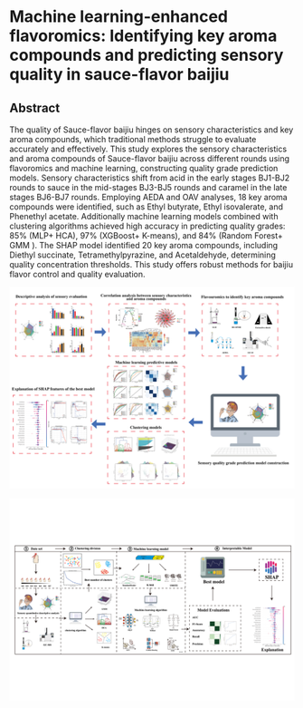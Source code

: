 # Machine learning-enhanced flavoromics: Identifying key aroma compounds and predicting sensory quality in sauce-flavor baijiu

## Abstract

The quality of Sauce-flavor baijiu hinges on sensory characteristics and key aroma compounds, which traditional methods
struggle to evaluate accurately and effectively. This study explores the sensory characteristics and aroma compounds of
Sauce-flavor baijiu across different rounds using flavoromics and machine learning, constructing quality grade
prediction models. Sensory characteristics shift from acid in the early stages BJ1-BJ2 rounds to sauce in the mid-stages
BJ3-BJ5 rounds and caramel in the late stages BJ6-BJ7 rounds. Employing AEDA and OAV analyses, 18 key aroma compounds
were identified, such as Ethyl butyrate, Ethyl isovalerate, and Phenethyl acetate. Additionally machine learning models
combined with clustering algorithms achieved high accuracy in predicting quality grades: 85% (MLP+ HCA), 97% (XGBoost+
K-means), and 84% (Random Forest+ GMM ). The SHAP model identified 20 key aroma compounds, including Diethyl succinate,
Tetramethylpyrazine, and Acetaldehyde, determining quality concentration thresholds. This study offers robust methods
for baijiu flavor control and quality evaluation.

![Graphical abstract.png](assets%2Fimages%2FGraphical%20abstract.png)

![Fig.1.png](assets%2Fimages%2FFig.1.png)
